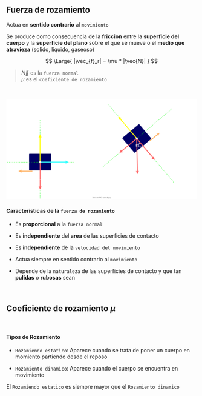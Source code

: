 ## Fuerza de rozamiento

Actua en **sentido contrario** al `movimiento`

Se produce como consecuencia de la **friccion** entre la **superficie del cuerpo** y la **superficie del plano** sobre el que se mueve o el **medio que atravieza** (solido, liquido, gaseoso)




$$
\Large{
    |\vec_{f}_r| = \mu * |\vec{N}|
}
$$
> $\vec{N}$ es la `fuerza normal`
> <br>
> $\mu$ es el `coeficiente de rozamiento`

<br>

![alt](./fuerza-de-rozamiento.drawio.svg)


#### Caracteristicas de la `fuerza de rozamiento`

- Es **proporcional** a la `fuerza normal`

- Es **independiente** del **area** de las superficies de contacto

- Es **independiente** de la `velocidad del movimiento`

- Actua siempre en sentido contrario al `movimiento`

- Depende de la `naturaleza` de las superficies de contacto y que tan **pulidas** o **rubosas** sean

<br>

## Coeficiente de rozamiento $\mu$



<br>

#### Tipos de Rozamiento

- `Rozamiendo estatico`: Aparece cuando se trata de poner un cuerpo en momiento partiendo desde el reposo

- `Rozamiento dinamico`: Aparece cuando el cuerpo se encuentra en movimiento

El `Rozamiendo estatico` es siempre mayor que el `Rozamiento dinamico`